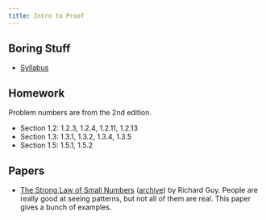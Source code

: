 ```yaml
---
title: Intro to Proof
---
```


## Boring Stuff

* [Syllabus](/pdf/classes/prfs/prfs-syllabus.pdf)

## Homework

Problem numbers are from the 2nd edition.

* Section 1.2: 1.2.3, 1.2.4, 1.2.11, 1.2.13
* Section 1.3: 1.3.1, 1.3.2, 1.3.4, 1.3.5
* Section 1.5: 1.5.1, 1.5.2

## Papers

* [The Strong Law of Small Numbers](https://www.maa.org/sites/default/files/pdf/upload_library/22/Ford/Guy697-712.pdf) ([archive](http://web.archive.org/web/20161225215213/http://www.maa.org/sites/default/files/pdf/upload_library/22/Ford/Guy697-712.pdf)) by Richard Guy. People are really good at seeing patterns, but not all of them are real. This paper gives a bunch of examples.
